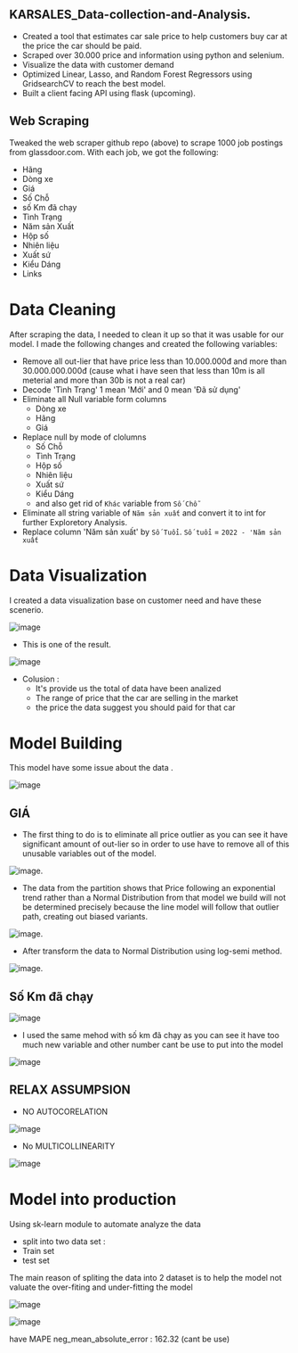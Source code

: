 ## KARSALES_Data-collection-and-Analysis.

* Created a tool that estimates car sale price to help customers buy car at the price the car should be paid.
* Scraped over 30.000 price and information using python and selenium.
* Visualize the data with customer demand
* Optimized Linear, Lasso, and Random Forest Regressors using GridsearchCV to reach the best model.
* Built a client facing API using flask (upcoming).
## Web Scraping
Tweaked the web scraper github repo (above) to scrape 1000 job postings from glassdoor.com. With each job, we got the following:
*	Hãng
*	Dòng xe
*	Giá
*	Số Chỗ
*	số Km đã chạy
*	Tình Trạng
*	Năm sản Xuất
*	Hộp số
*	Nhiên liệu
*	Xuất sứ
*	Kiểu Dáng
*	Links
# Data Cleaning
After scraping the data, I needed to clean it up so that it was usable for our model. I made the following changes and created the following variables:
* Remove all out-lier that have price less than 10.000.000đ and more than 30.000.000.000đ (cause what i have seen that less than 10m is all meterial and more than 30b is not a real car)
* Decode 'Tình Trạng' 1 mean 'Mới' and 0 mean 'Đã sử dụng'
* Eliminate all Null variable form columns 
  * Dòng xe
  * Hãng
  * Giá  
* Replace null by mode of clolumns  
  * Số Chỗ
  * Tình Trạng 
  * Hộp số
  * Nhiên liệu 
  * Xuất sứ 
  * Kiểu Dáng 
  * and also get rid of `Khác` variable from `Số Chỗ` 
* Eliminate all string variable of `Năm sản xuất` and convert it to int for further Exploretory Analysis.
* Replace column 'Năm sản xuất' by `Số Tuổi`. `Số tuổi` = `2022 - 'Năm sản xuất`
# Data Visualization
I created a data visualization base on customer need and have these scenerio.

![image](https://user-images.githubusercontent.com/98181828/157670277-1b23ad49-b6a8-401e-a664-9c30f9652e05.png)

* This is one of the result.

![image](https://user-images.githubusercontent.com/98181828/157670584-2b91fb85-1e57-482b-b552-17c12c236931.png)

* Colusion : 
  * It's provide us the total of data have been analized
  * The range of price that the car are selling in the market
  * the price the data suggest you should paid for that car

# Model Building
This model have some issue about the data .

![image](https://user-images.githubusercontent.com/98181828/157665811-2a244cd1-7c6f-4450-b900-264ba7807fb9.png)

## GIÁ
* The first thing to do is to eliminate all price outlier as you can see it have significant amount of out-lier so in order to use have to remove all of this unusable variables out of the model.

![image](https://user-images.githubusercontent.com/98181828/157663266-f3188a9a-e5d5-4eb2-895a-e049d59e89c7.png).

* The data from the partition shows that Price following an exponential trend rather than a Normal Distribution from that model we build will not be determined precisely because the line model will follow that outlier path, creating out biased variants.

![image](https://user-images.githubusercontent.com/98181828/157663380-52b14b61-be39-49f9-9829-9999abd0dd04.png).

* After transform the data to Normal Distribution using log-semi method.

![image](https://user-images.githubusercontent.com/98181828/157663936-c6cdf27b-affa-44a9-a6fd-d93a2d9ca39c.png).
## Số Km đã chạy

![image](https://user-images.githubusercontent.com/98181828/157666215-9c6c9882-3954-43df-a4d5-b164cb20517d.png)

* I used the same mehod with số km đã chạy as you can see it have too much new variable and other number cant be use to put into the model 

![image](https://user-images.githubusercontent.com/98181828/157665954-0bce0763-b2d8-4350-a18d-0015789ed337.png)

## RELAX ASSUMPSION
* NO AUTOCORELATION

![image](https://user-images.githubusercontent.com/98181828/157666337-69c13628-2478-4b78-8094-83c77712a74d.png)

* No MULTICOLLINEARITY

![image](https://user-images.githubusercontent.com/98181828/157666540-e3cc7345-ea7e-4413-9219-3c4e2957104a.png)

# Model into production
Using sk-learn module to automate analyze the data
* split into two data set :
 * Train set  
 * test set

The main reason of spliting the data into 2 dataset is to help the model not valuate the over-fiting and under-fitting the model

![image](https://user-images.githubusercontent.com/98181828/157718042-09694798-7530-46d3-8df7-f83adc5b316e.png)


![image](https://user-images.githubusercontent.com/98181828/157666835-640c1e1b-447f-46cd-b089-14f008ba1efb.png)

have MAPE 
neg_mean_absolute_error : 162.32 (cant be use)
